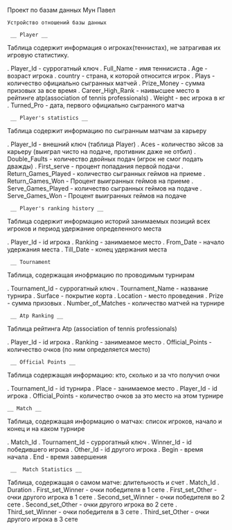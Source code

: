 Проект по базам данных Мун Павел


	Устройство отношений базы данных

     __ Player __
Таблица содержит информация о игроках(теннистах), не затрагивая их игровую статистику.

. Player_Id - суррогатный ключ
. Full_Name - имя теннисиста
. Age - возраст игрока
. country - страна, к которой относится игрок
. Plays - количество официально сыгранных матчей
. Prize_Money - сумма призовых за все время
. Career_High_Rank - наивысшее место в рейтинге atp(association of tennis professionals)
. Weight - вес игрока в кг
. Turned_Pro - дата, первого официально сыгранного матча



     __ Player's statistics __
Таблица содержит информацию по сыгранным матчам за карьеру

. Player_Id - внешний ключ (таблица Player)
. Aces - количество эйсов за карьеру (выиграл чисто на подаче, противник даже не отбил)
. Double_Faults - количество двойных подач (игрок не смог подать дважды)
. First_serve - процент попадания первой подачи
. Return_Games_Played - количество сыгранных геймов на приеме
. Return_Games_Won - Процент выигранных геймов на приеме
. Serve_Games_Played - количество сыгранных геймов на подаче
. Serve_Games_Won - Процент выигранных геймов на подаче



     __ Player's ranking history __
Таблица содержит информацию историй занимаемых позиций всех игроков и период удержание определенного места

. Player_Id - id игрока
. Ranking - занимаемое место
. From_Date - начало удержания места
. Till_Date - конец удержания места



     __ Tournament
Таблица, содержащая инофрмацию по проводимым турнирам

. Tournament_Id - суррогатный ключ
. Tournament_Name - название турнира
. Surface - покрытие корта
. Location - место проведения
. Prize - сумма призовых
. Number_of_Matches - количество матчей на турнире



     __ Atp Ranking __
Таблица рейтинга Atp (association of tennis professionals) 

. Player_Id - id игрока
. Ranking - занимеамое место
. Official_Points - количество очков (по ним определяется место)



     __ Official Points __
Таблица содержащая информацию: кто, сколько и за что получил очки

. Tournament_Id - id турнира
. Place - занимаемое место
. Player_Id - id игрока
. Official_Points - количество очков за это место на этом турнире



    __ Match __
Таблица, содержащая информацию о матчах: список игроков, начало и конец и на каком турнире

. Match_Id
. Tournament_Id - суррогатный ключ
. Winner_Id - id победившего игрока
. Other_Id - id другого игрока
. Begin - время начала
. End - время завершения



     __  Match Statistics __
Таблица, содержащая о самом матче: длительность и счет
. Match_Id
. Duration
. First_set_Winner - очки победителя в 1 сете
. First_set_Other - очки другого игрока в 1 сете
. Second_set_Winner - очки победителя во 2 сете
. Second_set_Other - очки другого игрока во 2 сете
. Third_set_Winner - очки победителя в 3 сете
. Third_set_Other - очки другого игрока в 3 сете
